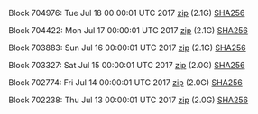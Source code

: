 Block 704976: Tue Jul 18 00:00:01 UTC 2017 [zip](https://transfer.sh/52GN8/bootstrap.dat.20170718.zip) (2.1G) [SHA256](https://transfer.sh/zUvi6/sha256.txt)

Block 704422: Mon Jul 17 00:00:01 UTC 2017 [zip](https://transfer.sh/63dly/bootstrap.dat.20170717.zip) (2.1G) [SHA256](https://transfer.sh/iLRZJ/sha256.txt)

Block 703883: Sun Jul 16 00:00:01 UTC 2017 [zip](https://transfer.sh/7VKEy/bootstrap.dat.20170716.zip) (2.1G) [SHA256](https://transfer.sh/15XH4y/sha256.txt)

Block 703327: Sat Jul 15 00:00:01 UTC 2017 [zip](https://transfer.sh/xYLVA/bootstrap.dat.20170715.zip) (2.0G) [SHA256](https://transfer.sh/JJVN/sha256.txt)

Block 702774: Fri Jul 14 00:00:01 UTC 2017 [zip](https://transfer.sh/10qkXO/bootstrap.dat.20170714.zip) (2.0G) [SHA256](https://transfer.sh/r0Lm9/sha256.txt)

Block 702238: Thu Jul 13 00:00:01 UTC 2017 [zip](https://transfer.sh/f2b9R/bootstrap.dat.20170713.zip) (2.0G) [SHA256](https://transfer.sh/8TVF0/sha256.txt)
